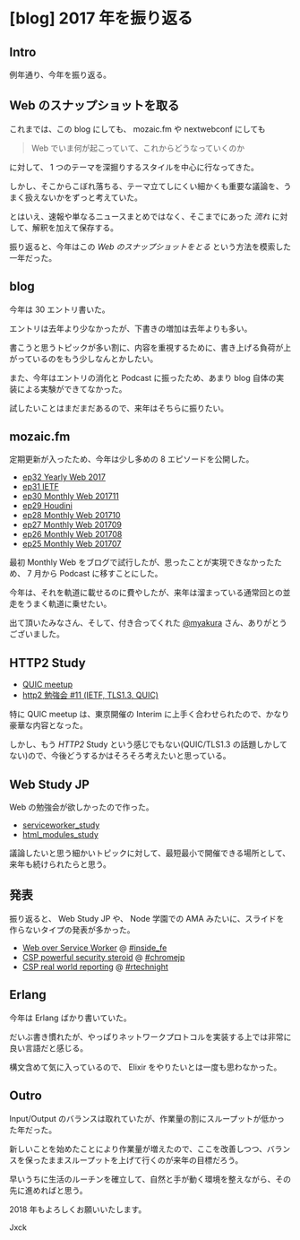 # [blog] 2017 年を振り返る


## Intro

例年通り、今年を振り返る。


## Web のスナップショットを取る

これまでは、この blog にしても、 mozaic.fm や nextwebconf にしても

> Web でいま何が起こっていて、これからどうなっていくのか

に対して、 1 つのテーマを深掘りするスタイルを中心に行なってきた。

しかし、そこからこぼれ落ちる、テーマ立てしにくい細かくも重要な議論を、うまく扱えないかをずっと考えていた。

とはいえ、速報や単なるニュースまとめではなく、そこまでにあった *流れ* に対して、解釈を加えて保存する。

振り返ると、今年はこの *Web のスナップショットをとる* という方法を模索した一年だった。


## blog

今年は 30 エントリ書いた。

エントリは去年より少なかったが、下書きの増加は去年よりも多い。

書こうと思うトピックが多い割に、内容を重視するために、書き上げる負荷が上がっているのをもう少しなんとかしたい。

また、今年はエントリの消化と Podcast に振ったため、あまり blog 自体の実装による実験ができてなかった。

試したいことはまだまだあるので、来年はそちらに振りたい。


## mozaic.fm

定期更新が入ったため、今年は少し多めの 8 エピソードを公開した。

- [ep32 Yearly Web 2017](https://mozaic.fm/episodes/32/yearly-web-2017.html)
- [ep31 IETF](https://mozaic.fm/episodes/31/ietf.html)
- [ep30 Monthly Web 201711](https://mozaic.fm/episodes/30/monthly-web-201711.html)
- [ep29 Houdini](https://mozaic.fm/episodes/29/houdini.html)
- [ep28 Monthly Web 201710](https://mozaic.fm/episodes/28/monthly-web-201710.html)
- [ep27 Monthly Web 201709](https://mozaic.fm/episodes/27/monthly-web-201709.html)
- [ep26 Monthly Web 201708](https://mozaic.fm/episodes/26/monthly-web-201708.html)
- [ep25 Monthly Web 201707](https://mozaic.fm/episodes/25/monthly-web-201707.html)

最初 Monthly Web をブログで試行したが、思ったことが実現できなかったため、 7 月から Podcast に移すことにした。

今年は、それを軌道に載せるのに費やしたが、来年は溜まっている通常回との並走をうまく軌道に乗せたい。

出て頂いたみなさん、そして、付き合ってくれた [@myakura](https://twitter.com/myakura) さん、ありがとうございました。


## HTTP2 Study

- [QUIC meetup](https://http2study.connpass.com/event/48577/)
- [http2 勉強会 #11 (IETF, TLS1.3, QUIC)](https://http2study.connpass.com/event/63998/)

特に QUIC meetup は、東京開催の Interim に上手く合わせられたので、かなり豪華な内容となった。

しかし、もう *HTTP2* Study という感じでもない(QUIC/TLS1.3 の話題しかしてない)ので、今後どうするかはそろそろ考えたいと思っている。


## Web Study JP

Web の勉強会が欲しかったので作った。

- [serviceworker_study](https://web-study.connpass.com/event/65267/)
- [html_modules_study](https://web-study.connpass.com/event/65267/)

議論したいと思う細かいトピックに対して、最短最小で開催できる場所として、来年も続けられたらと思う。


## 発表

振り返ると、 Web Study JP や、 Node 学園での AMA みたいに、スライドを作らないタイプの発表が多かった。

- [Web over Service Worker](https://speakerdeck.com/jxck/web-over-serviceworker) @ [#inside_fe](http://inside-frontend.com/)
- [CSP powerful security steroid](https://speakerdeck.com/jxck/csp-a-powerful-security-steroid) @ [#chromejp](https://developers-jp.googleblog.com/2017/01/chrome-tech-talk-night-9.html)
- [CSP real world reporting](https://speakerdeck.com/jxck/csp-and-real-world-reporting) @ [#rtechnight](https://atnd.org/events/85028)


## Erlang

今年は Erlang ばかり書いていた。

だいぶ書き慣れたが、やっぱりネットワークプロトコルを実装する上では非常に良い言語だと感じる。

構文含めて気に入っているので、 Elixir をやりたいとは一度も思わなかった。


## Outro

Input/Output のバランスは取れていたが、作業量の割にスループットが低かった年だった。

新しいことを始めたことにより作業量が増えたので、ここを改善しつつ、バランスを保ったままスループットを上げて行くのが来年の目標だろう。

早いうちに生活のルーチンを確立して、自然と手が動く環境を整えながら、その先に進めればと思う。

2018 年もよろしくお願いいたします。

Jxck
